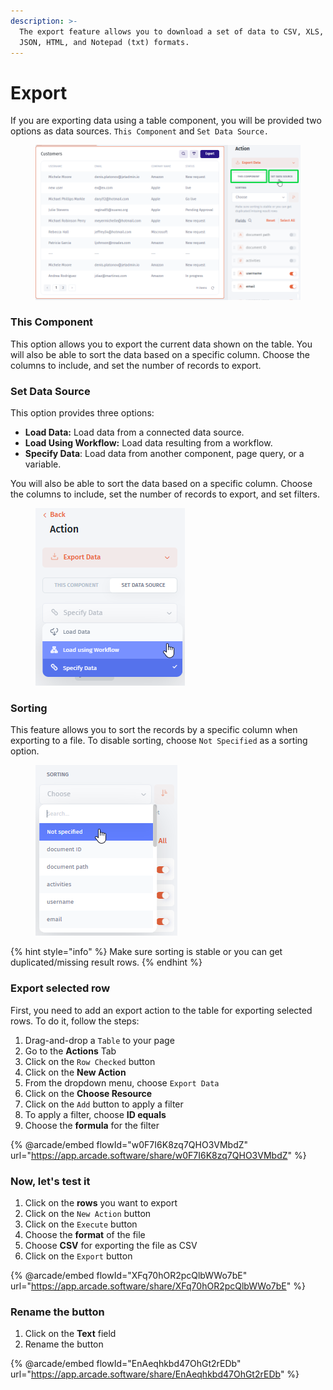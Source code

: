 ```yaml
---
description: >-
  The export feature allows you to download a set of data to CSV, XLS, XLSX,
  JSON, HTML, and Notepad (txt) formats.
---
```


# Export

If you are exporting data using a table component, you will be provided two options as data sources. `This Component` and `Set Data Source.` &#x20;

<div align="left"><figure><img src="../../.gitbook/assets/image (2).png" alt=""><figcaption></figcaption></figure></div>

### This Component

This option allows you to export the current data shown on the table. You will also be able to sort the data based on a specific column. Choose the columns to include, and set the number of records to export.

### Set Data Source

This option provides three options:

* **Load Data:** Load data from a connected data source.
* **Load Using Workflow:** Load data resulting from a workflow.
* **Specify Data**: Load data from another component, page query, or a variable.

You will also be able to sort the data based on a specific column. Choose the columns to include, set the number of records to export, and set filters.

<div align="left" data-full-width="false"><figure><img src="../../.gitbook/assets/image (1) (1) (1).png" alt=""><figcaption></figcaption></figure></div>

### Sorting

This feature allows you to sort the records by a specific column when exporting to a file. To disable sorting, choose `Not Specified` as a sorting option.

<div align="left"><figure><img src="../../.gitbook/assets/image (968).png" alt=""><figcaption></figcaption></figure></div>

{% hint style="info" %}
Make sure sorting is stable or you can get duplicated/missing result rows.
{% endhint %}

### Export selected row

First, you need to add an export action to the table for exporting selected rows. To do it, follow the steps:

1. Drag-and-drop a  `Table` to your page
2. Go to the **Actions** Tab
3. Click on the `Row Checked` button
4. Click on the **New Action**
5. From the dropdown menu, choose `Export Data`
6. Click on the **Choose Resource**&#x20;
7. Click on the `Add` button to apply a filter
8. To apply a filter, choose **ID equals**
9. Choose the **formula** for the filter

{% @arcade/embed flowId="w0F7I6K8zq7QHO3VMbdZ" url="https://app.arcade.software/share/w0F7I6K8zq7QHO3VMbdZ" %}

### Now, let's test it

1. Click on the **rows** you want to export
2. Click on the `New Action` button
3. Click on the `Execute` button
4. Choose the **format** of the file
5. Choose **CSV** for exporting the file as CSV
6. Click on the `Export` button

{% @arcade/embed flowId="XFq70hOR2pcQlbWWo7bE" url="https://app.arcade.software/share/XFq70hOR2pcQlbWWo7bE" %}

### Rename the button

1. Click on the **Text** field&#x20;
2. Rename the button

{% @arcade/embed flowId="EnAeqhkbd47OhGt2rEDb" url="https://app.arcade.software/share/EnAeqhkbd47OhGt2rEDb" %}
